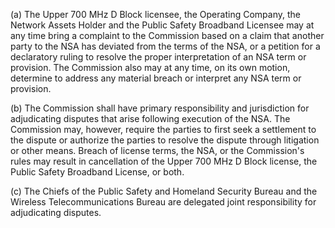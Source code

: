 (a) The Upper 700 MHz D Block licensee, the Operating Company, the Network Assets Holder and the Public Safety Broadband Licensee may at any time bring a complaint to the Commission based on a claim that another party to the NSA has deviated from the terms of the NSA, or a petition for a declaratory ruling to resolve the proper interpretation of an NSA term or provision. The Commission also may at any time, on its own motion, determine to address any material breach or interpret any NSA term or provision.

(b) The Commission shall have primary responsibility and jurisdiction for adjudicating disputes that arise following execution of the NSA. The Commission may, however, require the parties to first seek a settlement to the dispute or authorize the parties to resolve the dispute through litigation or other means. Breach of license terms, the NSA, or the Commission's rules may result in cancellation of the Upper 700 MHz D Block license, the Public Safety Broadband License, or both.

(c) The Chiefs of the Public Safety and Homeland Security Bureau and the Wireless Telecommunications Bureau are delegated joint responsibility for adjudicating disputes.


